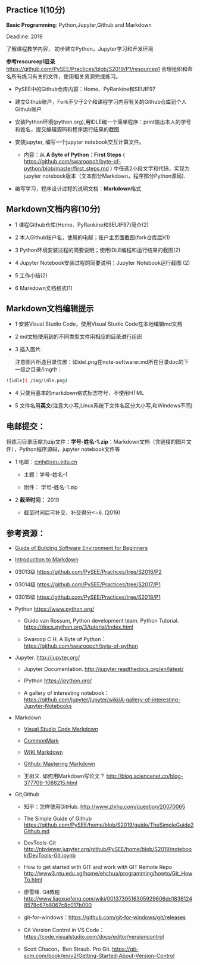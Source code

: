 ## Practice 1(10分)

**Basic Programming**: Python,Jupyter,Github and Markdown

Deadline: 2019

了解课程教学内容， 初步建立Python，Jupyter学习和开发环境

**参考resourcep1目录**  https://github.com/PySEE/Practices/blob/S2019/P1/resourcep1 合理组织和命名所有练习有关的文件，使用相关资源完成练习。

*  PySEE中的Github仓库内容：Home、PyRankine和SEUIF97

*  建立Github账户，Fork不少于2个和课程学习内容有关的Github仓库到个人Github账户

*  安装Python环境(python.org),用IDLE编一个简单程序：print输出本人的学号和姓名，提交编辑源码和程序运行结果的截图

*  安装jupyter, 编写一个jupyter notebook交互计算文件。
   
   * 内容：从 **A Byte of Python：First Steps** ( https://github.com/swaroopch/byte-of-python/blob/master/first_steps.md )
   中任选2小段文字和代码，实现为jupyter notebook版本（文本部分Markdown，程序部分Python源码).
 
* 编写学习，程序设计过程的说明文档：**Markdown**格式

## Markdown文档内容(10分)
   
  * 1 课程Github仓库(Home、PyRankine和SEUIF97)简介(2)
  
  * 2 本人Github账户名，使用的电邮；账户主页面截图(fork仓库后)(1)
  
  * 3 Python环境安装过程的简要说明；使用IDLE编程和运行结果的截图(2)
  
  * 4 Jupyter Notebook安装过程的简要说明；Jupyter Notebook运行截图 (2)
  
  * 5 工作小结(2)

  * 6 Markdown文档格式(1)

## Markdown文档编辑提示

* 1 安装Visual Studio Code，使用Visual Studio Code在本地编辑md文档

* 2 md文档使用到的不同类型文件用相应的目录进行组织

* 3 插入图片.

   注意图片所造目录位置：如idel.png在note-softwarer.md所在目录doc的下一级之目录/img中：
```bash
![idle](./img/idle.png)
```

* 4 只使用基本的markdown格式标志符号，不使用HTML

* 5 文件名用**英文**(注意大小写,Linux系统下文件名区分大小写,和Windows不同)

## 电邮提交：

将练习目录压缩为zip文件：**学号-姓名-1.zip**：Markdown文档（含链接的图片文件），Python程序源码，jupyter notebook文件等

* 1 电邮：cmh@seu.edu.cn

  * 主题：学号-姓名-1
  
  * 附件： 学号-姓名-1.zip

* 2 **截至时间：** 2019

  * 截至时间后可补交，补交得分<=6. (2019)

## 参考资源：

* [Guide of  Building Software Environment for Beginners](https://github.com/PySEE/home/tree/S2019/guide/Beginner2BuildeSoftwareEnvironment.md) 

* [Introduction to Markdown](https://github.com/PySEE/home/blob/S2019/guide/Introduction2Markdown.md)

* 03013级 https://github.com/PySEE/Practices/tree/S2016/P2  

* 03014级 https://github.com/PySEE/Practices/tree/S2017/P1  

* 03015级 https://github.com/PySEE/Practices/tree/S2018/P1  

* Python https://www.python.org/

   * Guido van Rossum, Python development team. Python Tutorial. https://docs.python.org/3/tutorial/index.html

   * Swaroop C H. A Byte of Python：https://github.com/swaroopch/byte-of-python

* Jupyter. http://jupyter.org/
    
    * Jupyter Documentation. http://jupyter.readthedocs.org/en/latest/
    
    * IPython https://ipython.org/
    
    * A gallery of interesting notebook： https://github.com/jupyter/jupyter/wiki/A-gallery-of-interesting-Jupyter-Notebooks

* Markdown
  
   * [Visual Studio Code Markdown](https://code.visualstudio.com/docs/languages/markdown/)

   * [CommonMark](http://commonmark.org/)
  
   * [WIKI Markdown](https://en.wikipedia.org/wiki/Markdown)

   * [Github: Mastering Markdown](https://guides.github.com/features/mastering-markdown/)
   
   * 王树义. 如何用Markdown写论文？ http://blog.sciencenet.cn/blog-377709-1088215.html

* Git,Github

   * 知乎：怎样使用GitHub. http://www.zhihu.com/question/20070065

   * The Simple Guide of Github https://github.com/PySEE/home/blob/S2019/guide/TheSimpleGuide2Github.md

   * DevTools-Git  http://nbviewer.jupyter.org/github/PySEE/home/blob/S2019/notebook/DevTools-Git.ipynb

   * How to get started with GIT and work with GIT Remote Repo http://www3.ntu.edu.sg/home/ehchua/programming/howto/Git_HowTo.html

   * 廖雪峰. Git教程  http://www.liaoxuefeng.com/wiki/0013739516305929606dd18361248578c67b8067c8c017b000

   * git-for-windows：https://github.com/git-for-windows/git/releases
 
   * Git Version Control in VS Code：https://code.visualstudio.com/docs/editor/versioncontrol

   * Scott Chacon，Ben Straub. Pro Git. https://git-scm.com/book/en/v2/Getting-Started-About-Version-Control

